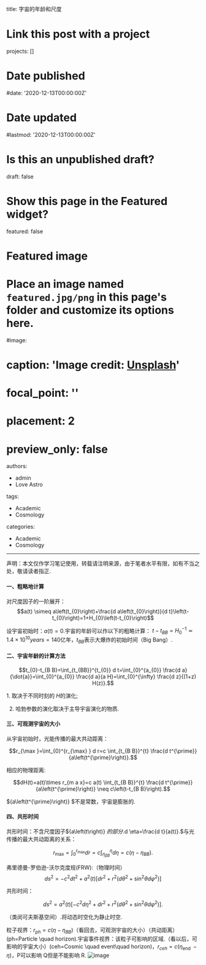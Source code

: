 title: 字宙的年龄和尺度

# Link this post with a project
projects: []

# Date published
#date: '2020-12-13T00:00:00Z'

# Date updated
#lastmod: '2020-12-13T00:00:00Z'

# Is this an unpublished draft?
draft: false

# Show this page in the Featured widget?
featured: false

# Featured image
# Place an image named `featured.jpg/png` in this page's folder and customize its options here.
#image:
#  caption: 'Image credit: [**Unsplash**](https://unsplash.com/photos/CpkOjOcXdUY)'
#  focal_point: ''
#  placement: 2
#  preview_only: false

authors:
  - admin
  - Love Astro

tags:
  - Academic
  - Cosmology

categories:
  - Academic
  - Cosmology
---
声明：本文仅作学习笔记使用，转载请注明来源，由于笔者水平有限，如有不当之处，敬请读者指正.

#### 一、粗略地计算

对尺度因子的一阶展开：
$$a(t) \simeq a\left(t_{0}\right)+\frac{d a\left(t_{0}\right)}{d t}\left(t-t_{0}\right)=1+H_{0}\left(t-t_{0}\right)$$

设宇宙初始时：$a(t) =0$.宇宙的年龄可以作以下的粗略计算： $t-t_{B B}=H_{0}^{-1} \simeq 1.4 \times 10^{10}years=140$亿年，$t_{BB}$表示大爆炸的初始时间（Big Bang）.

#### 二、宇宙年龄的计算方法
$$t_{0}-t_{B B}=\int_{t_{BB}}^{t_{0}} d t=\int_{0}^{a_{0}} \frac{d a}{\dot{a}}=\int_{0}^{a_{0}} \frac{d a}{a H}=\int_{0}^{\infty} \frac{d z}{(1+z) H(z)}.$$

1️. 取决于不同时刻的 $H$的演化;

2. 哈勃参数的演化取决于主导宇宙演化的物质.

#### 三、可观测宇宙的大小

从宇宙初始时，光能传播的最大共动距离：

$$r_{\max }=\int_{0}^{r_{\max} } d r=c \int_{t_{B B}}^{t} \frac{d t^{\prime}}{a\left(t^{\prime}\right)}.$$

相应的物理距离:

$$dH(t)=a(t)\times r_{m a x}=c a(t) \int_{t_{B B}}^{t} \frac{d t^{\prime}}{a\left(t^{\prime}\right)} \neq c\left(t-t_{B B}\right).$$

${a\left(t^{\prime}\right)} $不是常数，宇宙是膨胀的.

#### 四、共形时间

共形时间：不含尺度因子${a\left(t\right)} $的部分.$d \eta=\frac{d t}{a(t)}.$与光传播的最大共动距离的关系：

$$r_{\max }=\int_{0}^{r_{\max }} d r=c \int_{\eta_{\beta B}}^{\eta} d \eta=c\left(\eta-\eta_{B B }\right).$$

弗里德曼-罗伯逊-沃尔克度规(FRW):（物理时间）
$$d s^{2}=-c^{2} d t^{2}+a^{2}(t)\left[d r^{2}+r^{2}\left(d \theta^{2}+\sin ^{2} \theta d \varphi^{2}\right)\right]$$

共形时间：

$$d s^{2}=a^{2}(t)\left[-c^{2} d \eta^{2}+d r^{2}+r^{2}\left(d \theta^{2}+\sin ^{2} \theta d \varphi^{2}\right)\right].$$

（类闵可夫斯基空间）.将动态时空化为静止时空.

粒子视界：$r_{p h}=c\left(\eta-\eta_{B B}\right)$（看回去，可观测宇宙的大小）（共动距离）(ph=Particle \quad horizon).宇宙事件视界：该粒子可影响的区域.（看以后，可影响的宇宙大小）(ceh=Cosmic \quad event\quad horizon)，$r_{c e h}=c\left(\eta_{\text {end }}-\eta\right)$，P可以影响 
Q但是不能影响 R.
![image](https://github.com/wangboting/hugo-blog-theme/assets/71454203/a0885be0-fdb3-4d59-a95e-e38deae57a2c)
